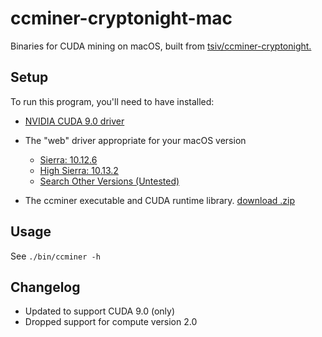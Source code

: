 # ccminer-cryptonight-mac
Binaries for CUDA mining on macOS, built from [tsiv/ccminer-cryptonight.](https://github.com/tsiv/ccminer-cryptonight)

Setup
--
To run this program, you'll need to have installed:

* [NVIDIA CUDA 9.0 driver](http://www.nvidia.com/object/macosx-cuda-387.99-driver.html)

* The "web" driver appropriate for your macOS version
  * [Sierra: 10.12.6](http://www.nvidia.com/download/driverResults.aspx/120845/en-us)
  * [High Sierra: 10.13.2](http://www.nvidia.com/download/driverResults.aspx/127670/en-us)
  * [Search Other Versions (Untested)](https://www.google.ca/search?q=site:www.nvidia.com/download/driverResults.aspx+10.x.x)

* The ccminer executable and CUDA runtime library. [download .zip](https://github.com/xbbricker/ccminer-cryptonight-mac/archive/CUDA-9-driver.zip)

Usage
-
See
`./bin/ccminer -h`

Changelog
-
* Updated to support CUDA 9.0 (only)
* Dropped support for compute version 2.0
